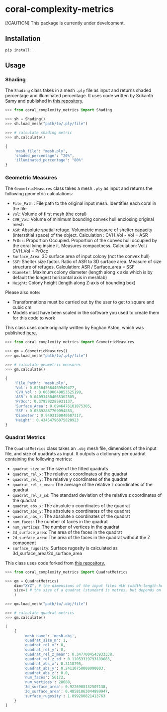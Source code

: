 # coral-complexity-metrics

[!CAUTION]
This package is currently under development.

## Installation

```
pip install .
```

## Usage

### Shading

The `Shading` class takes in a mesh `.ply` file as input and returns shaded percentage and illuminated percentage. It uses code written by Srikanth Samy and published in [this repository.](https://aus01.safelinks.protection.outlook.com/?url=https%3A%2F%2Fgithub.com%2FFlyingPotato437%2Fsrikanth_coral_shading_script&data=05%7C02%7Cha.white%40aims.gov.au%7C5f6c78dc6a764492c49108dd51770c90%7Ce054a73b40dc4ae39fce60c537aa6fac%7C0%7C0%7C638756293945567609%7CUnknown%7CTWFpbGZsb3d8eyJFbXB0eU1hcGkiOnRydWUsIlYiOiIwLjAuMDAwMCIsIlAiOiJXaW4zMiIsIkFOIjoiTWFpbCIsIldUIjoyfQ%3D%3D%7C0%7C%7C%7C&sdata=w%2Bqu7GIhWA3qaDQK63UYCVqsK0Vu6mpwbgqOwgTigH4%3D&reserved=0)

```python
>>> from coral_complexity_metrics import Shading

>>> sh = Shading()
>>> sh.load_mesh("path/to/.ply/file")

>>> # calculate shading metric
>>> sh.calculate()

{
    'mesh_file': "mesh.ply",
    'shaded_percentage': "20%",
    'illuminated_percentage': "80%"
}
```

### Geometric Measures

The `GeometricMeasures` class takes a mesh `.ply` as input and returns the following geometric calculations:
* `File_Path` : File path to the original input mesh. Identifies each coral in the file
* `Vol`: Volume of first mesh (the coral)
* `CVH_Vol`: Volume of minimum bounding convex hull enclosing original mesh
* `ASR`: Absolute spatial refuge. Volumetric measure of shelter capacity (interstitial space) of the object. Calculation : CVH_Vol - Vol = ASR
* `PrOcc`: Proportion Occupied. Proportion of the convex hull occupied by the coral lying inside it. Measures compactness. Calculation: Vol / CVH_Vol = PrOcc
* `Surface_Area`: 3D surface area of input colony (not the convex hull)
* `SSF`: Shelter size factor. Ratio of ASR to 3D surface area. Measure of size structure of refuges. Calculation: ASR / Surface_area = SSF
* `Diameter`: Maximum colony diameter (length along x axis which is by default the longest horizontal axis in meshlab)
* `Height`: Colony height (length along Z-axis of bounding box) 

Please also note:
* Transformations must be carried out by the user to get to square and cubic cm
* Models must have been scaled in the software you used to create them for this code to work

This class uses code originally written by Eoghan Aston, which was published [here.](https://github.com/E-Aston/CoralGeometry)

```python
>>> from coral_complexity_metrics import GeometricMeasures

>>> gm = GeometricMeasures()
>>> gm.load_mesh("path/to/.ply/file")

>>> # calculate geometric measures
>>> gm.calculate()

{
    'File_Path': 'mesh.ply', 
    'Vol': 0.025045684469949477, 
    'CVH_Vol': 0.06598048853525199, 
    'ASR': 0.040934804065302505, 
    'PrOcc': 0.379592285931137, 
    'Surface_Area': 0.6946476101875305, 
    'SSF': 0.05892887769994853, 
    'Diameter': 0.9493150040507317, 
    'Height': 0.43454796075820923
}
```

### Quadrat Metrics 

The `QuadratMetrics` class takes an `.obj` mesh file, dimensions of the input file, and size of quadrats as input. It outputs a dictionary per quadrat containing the following metrics:
* `quadrat_size_m`: The size of the fitted quadrats
* `quadrat_rel_x`: The relative x coordinates of the quadrat
* `quadrat_rel_y`: The relative y coordinates of the quadrat
* `quadrat_rel_z_mean`: The average of the relative z coordinates of the quadrat
* `quadrat_rel_z_sd`: The standard deviation of the relative z coordinates of the quadrat
* `quadrat_abs_x`: The absolute x coordinates of the quadrat
* `quadrat_abs_y`: The absolute x coordinates of the quadrat
* `quadrat_abs_z`: The absolute x coordinates of the quadrat
* `num_faces`: The number of faces in the quadrat
* `num_vertices`: The number of vertices in the quadrat
* `3d_surface_area`: The area of the faces in the quadrat
* `2d_surface_area`: The area of the faces in the quadrat without the Z component
* `surface_rugosity`: Surface rugosity is calculated as 3d_surface_area/2d_surface_area

This class uses code forked from [this repository.](https://github.com/shawes/mesh3d-python)

```python
>>> from coral_complexity_metrics import QuadratMetrics

>>> qm = QuadratMetrics(
    dim="XYZ", # the dimensions of the input files WLH (width-length-height)
    size=1 # the size of a quadrat (standard is metres, but depends on the mesh units)
    )

>>> qm.load_mesh("path/to/.obj/file")

>>> # calculate quadrat metrics
>>> qm.calculate()

[
    {
        'mesh_name': 'mesh.obj', 
        'quadrat_size_m': 1, 
        'quadrat_rel_x': 0, 
        'quadrat_rel_y': 0, 
        'quadrat_rel_z_mean': 0.3477004543933338, 
        'quadrat_rel_z_sd': 0.11053319793189083, 
        'quadrat_abs_x': 0.3118795, 
        'quadrat_abs_y': 0.24110750000000003, 
        'quadrat_abs_z': 0.0, 
        'num_faces': 56172, 
        'num_vertices': 28088, 
        '3d_surface_area': 0.9226908132507138, 
        '2d_surface_area': 0.48581063044899947, 
        'surface_rugosity': 1.899280821413763
    }
]

```